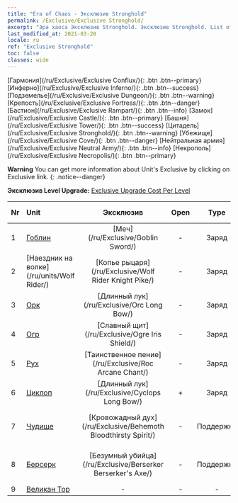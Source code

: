```yaml
---
title: "Era of Chaos - Эксклюзив Stronghold"
permalink: /Exclusive/Exclusive Stronghold/
excerpt: "Эра хаоса Эксклюзив Stronghold. Эксклюзив Stronghold. List of Эксклюзив Stronghold in Era of Chaos"
last_modified_at: 2021-03-20
locale: ru
ref: "Exclusive Stronghold"
toc: false
classes: wide
---
```

 [Гармония](/ru/Exclusive/Exclusive Conflux/){: .btn .btn--primary} [Инферно](/ru/Exclusive/Exclusive Inferno/){: .btn .btn--success} [Подземелье](/ru/Exclusive/Exclusive Dungeon/){: .btn .btn--warning} [Крепость](/ru/Exclusive/Exclusive Fortress/){: .btn .btn--danger} [Бастион](/ru/Exclusive/Exclusive Rampart/){: .btn .btn--info} [Замок](/ru/Exclusive/Exclusive Castle/){: .btn .btn--primary} [Башня](/ru/Exclusive/Exclusive Tower/){: .btn .btn--success} [Цитадель](/ru/Exclusive/Exclusive Stronghold/){: .btn .btn--warning} [Убежище](/ru/Exclusive/Exclusive Cove/){: .btn .btn--danger} [Нейтральная армия](/ru/Exclusive/Exclusive Neutral Army/){: .btn .btn--info} [Некрополь](/ru/Exclusive/Exclusive Necropolis/){: .btn .btn--primary} 

**Warning** You can get more information about Unit's Exclusive by clicking on Exclusive link. 
{: .notice--danger}

 **Эксклюзив Level Upgrade:** [Exclusive Upgrade Cost Per Level](/Exclusive/ExclusiveUpgradeCostPerLevel/)

  | Nr |         Unit        | Эксклюзив | Open  |    Type   |  Item to Rank UP      |  Облик   |
  |:---|:--------------------|:-------------:|:-----:|:---------:|:---------------------:|:-------:|
  | 1  | [Гоблин](/ru/units/Goblin/) | [Меч](/ru/Exclusive/Goblin Sword/) | - | Заряд | [Жетон меча](/ru/Items/con_912/) | - |
  | 2  | [Наездник на волке](/ru/units/Wolf Rider/) | [Копье рыцаря](/ru/Exclusive/Wolf Rider Knight Pike/) | - | Заряд | [Жетон Копья рыцаря](/ru/Items/con_916/) | - |
  | 3  | [Орк](/ru/units/Orc/) | [Длинный лук](/ru/Exclusive/Orc Long Bow/) | - | Заряд | [Жетон длинного лука](/ru/Items/con_914/) | - |
  | 4  | [Огр](/ru/units/Ogre/) | [Славный щит](/ru/Exclusive/Ogre Iris Shield/) | - | Заряд | [Жетон славного щита](/ru/Items/con_913/) | - |
  | 5  | [Рух](/ru/units/Roc/) | [Таинственное пение](/ru/Exclusive/Roc Arcane Chant/) | - | Заряд | [Жетон таинственного пения](/ru/Items/con_915/) | - |
  | 6  | [Циклоп](/ru/units/Cyclops/) | [Длинный лук](/ru/Exclusive/Cyclops Long Bow/) | + | Заряд | [Жетон длинного лука](/ru/Items/con_914/) | - |
  | 7  | [Чудище](/ru/units/Behemoth/) | [Кровожадный дух](/ru/Exclusive/Behemoth Bloodthirsty Spirit/) | - | Поддержка | [Жетон Кровожадного духа](/ru/Items/con_982/) | [Особый облик: Кровожадный дух](/ru/Items/con_650/) |
  | 8  | [Берсерк](/ru/units/Berserker/) | [Безумный убийца](/ru/Exclusive/Berserker Berserker's Axe/) | - | Поддержка | [Безумный убийца](/ru/Items/con_983/) | [Особый облик: Безумный убийца](/ru/Items/con_651/) |
  | 9  | [Великан Тор](/ru/units/Troll/) | - | - | - | none | none |
